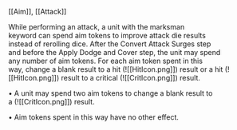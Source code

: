 [[Aim]], [[Attack]]

While performing an attack, a unit with the marksman  
keyword can spend aim tokens to improve attack die results  
instead of rerolling dice. After the Convert Attack Surges step  
and before the Apply Dodge and Cover step, the unit may spend  
any number of aim tokens. For each aim token spent in this  
way, change a blank result to a hit (![[HitIcon.png]]) result or a hit (![[HitIcon.png]]) result 
to a critical (![[CritIcon.png]]) result.  

• A unit may spend two aim tokens to change a blank result to  
a (![[CritIcon.png]]) result.

• Aim tokens spent in this way have no other effect.